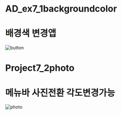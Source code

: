 # AD_ex7_1backgroundcolor

# 배경색 변경앱

![button](https://user-images.githubusercontent.com/88240177/146719669-92dd9486-68f2-485d-a6b0-73d36bdd3ec0.gif)

# Project7_2photo

# 메뉴바 사진전환 각도변경가능

![photo](https://user-images.githubusercontent.com/88240177/146724021-e2bbc2c7-e15a-4f74-a3a4-d5635ad23f74.gif)
